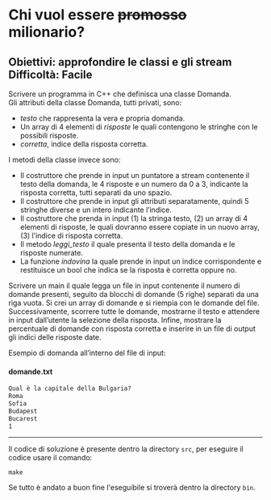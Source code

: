 # Chi vuol essere <s>promosso</s> milionario?
## Obiettivi: approfondire le classi e gli stream<br>Difficoltà: Facile

Scrivere un programma in C++ che definisca una classe Domanda.<br>
Gli attributi della classe Domanda, tutti privati, sono:
- _testo_ che rappresenta la vera e propria domanda.
- Un array di 4 elementi di _risposte_ le quali contengono le stringhe con le possibili risposte.
- _corretta_, indice della risposta corretta.

I metodi della classe invece sono:
- Il costruttore che prende in input un puntatore a stream contenente il testo della domanda, le 4 risposte e un numero da 0 a 3, indicante la risposta corretta, tutti separati da uno spazio.
- Il costruttore che prende in input gli attributi separatamente, quindi 5 stringhe diverse e un intero indicante l’indice.
- Il costruttore che prenda in input (1) la stringa testo, (2) un array di 4 elementi di risposte, le quali dovranno essere copiate in un nuovo array, (3) l’indice di risposta corretta.
- Il metodo _leggi\_testo_ il quale presenta il testo della domanda e le risposte numerate.
- La funzione _indovina_ la quale prende in input un indice corrispondente e restituisce un bool che indica se la risposta è corretta oppure no.

Scrivere un main il quale legga un file in input contenente il numero di domande presenti, seguito da blocchi di domande (5 righe) separati da una riga vuota. Si crei un array di domande e si riempia con le domande del file. Successivamente, scorrere tutte le domande, mostrarne il testo e attendere in input dall’utente la selezione della risposta. Infine, mostrare la percentuale di domande con risposta corretta e inserire in un file di output gli indici delle risposte date.

Esempio di domanda all’interno del file di input:

#### domande.txt
```txt
Qual è la capitale della Bulgaria?
Roma
Sofia
Budapest
Bucarest
1
```

---

Il codice di soluzione è presente dentro la directory `src`, per eseguire il codice usare il comando:

```shell
make
```

Se tutto è andato a buon fine l'eseguibile si troverà dentro la directory `bin`.
